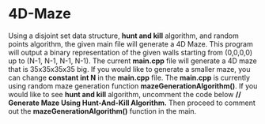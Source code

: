 # 4D-Maze
Using a disjoint set data structure, **hunt and kill** algorithm, and random points algorithm, the given main file will generate a 4D Maze. This program will output a binary representation of the given walls starting from (0,0,0,0) up to (N-1, N-1, N-1, N-1). The current **main.cpp** file will generate a 4D maze that is 35x35x35x35 big. If you would like to generate a smaller maze, you can change **constant int N** in the **main.cpp** file. The **main.cpp** is currently using random maze generation function **mazeGenerationAlgorithm()**. If you would like to see **hunt and kill** algorithm, uncomment the code below **// Generate Maze Using Hunt-And-Kill Algorithm.** Then proceed to comment out the **mazeGenerationAlgorithm()** function in the main. 
